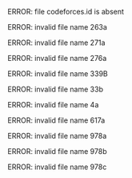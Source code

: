 ERROR: file codeforces.id is absent
ERROR: invalid file name 263a
ERROR: invalid file name 271a
ERROR: invalid file name 276a
ERROR: invalid file name 339B
ERROR: invalid file name 33b
ERROR: invalid file name 4a
ERROR: invalid file name 617a
ERROR: invalid file name 978a
ERROR: invalid file name 978b
ERROR: invalid file name 978c
